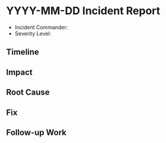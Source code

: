 # YYYY-MM-DD Incident Report

<!-- Please refer to INCIDENT_RESPONSE_PLAN.md for more info on how to respond to incidents -->

- Incident Commander: <!-- FILL IN -->
- Severity Level: <!-- FILL IN -->

<!-- General description of incident: what happened, the impact  -->

## Timeline

<!-- List of events that happened from incident start til incident end -->

## Impact

<!-- Description of what was impacted and what that impact looked like -->

## Root Cause

<!-- Description of what actually caused the incident to happen -->

## Fix

<!-- Description of what was done to fix the issue. This should include links to relevant PRs, issues, ... -->

## Follow-up Work

<!-- List of work to be done as a follow up to this incident. Ideally this includes links to issues or PRs. -->
